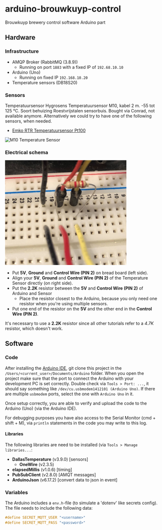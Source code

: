 arduino-brouwkuyp-control
=========================

Brouwkuyp brewery control software
Arduino part

## Hardware
### Infrastructure
- AMQP Broker (RabbitMQ (3.8.9))
  - Running on port `1883` with a fixed IP of `192.68.10.10`
- Arduino (Uno)
  - Running on fixed IP `192.168.10.20`
- Temperature sensors (DB18S20)

### Sensors
Temperatuursensor Hygrosens Temperatuursensor M10, kabel 2 m. -55 tot 125 °C. Soort behuizing Roestvrijstalen sensorbuis. 
Bought via Conrad, not available anymore. Alternatively we could try to have one of the following sensors, when needed.
- [Emko RTR Temperatuursensor Pt100](https://www.conrad.nl/p/emko-rtr-temperatuursensor-sensortype-pt100-meetbereik-temperatuur-50-tot-400-c-sensor-8-mm-2267364)

<img src="https://asset.conrad.com/media10/isa/160267/c1/-/nl/002267364PI00/image.jpg?x=400&y=400" alt="M10 Temperature Sensor" style="width: 400px;"/>

### Electrical schema
<img src="support/wiring-schema.jpg" alt="M10 Temperature Sensor" style="width: 400px;"/>

- Put **5V**, **Ground** and **Control Wire (PIN 2)** on bread board (left side).
- Align your **5V**, **Ground** and **Control Wire (PIN 2)** of the Temperature Sensor directly (on right side).
- Put the **2.2K** resistor between the **5V** and **Control Wire (PIN 2)** of Arduino and Sensor
  - Place the resistor closest to the Arduino, because you only need one resistor when you're using multiple sensors.
- Put one end of the resistor on the **5V** and the other end in the **Control Wire (PIN 2)**.

It's necessary to use a **2.2K** resistor since all other tutorials refer to a *4.7K* resistor, which doesn't work.

## Software
### Code

After installing the [Arduino IDE](https://www.arduino.cc/en/software), git clone this project in the `/Users/<current_user>/Documents/Arduino` folder.
When you open the project make sure that the port to connect the Arduino with your development PC is set correctly.
Double check via `Tools > Port: ...`, it should say something like `/dev/cu.usbmodem1412101 (Arduino Uno)`. If there are
multiple `usbmodem` ports, select the one with `Arduino Uno` in it.

Once setup correctly, you are able to verify and upload the code to the Arduino (Uno) (via the Arduino IDE).

For debugging purposes you have also access to the Serial Monitor (cmd + shift + M), via `println` statements in the code
you may write to this log.

#### Libraries
The following libraries are need to be installed (via `Tools > Manage libraries...`:
- **DallasTemperature** (v3.9.0) [sensors]
  - **OneWire** (v2.3.5)
- **elapsedMillis** (v1.0.6) [timing]
- **PubSubClient** (v2.8.0) [AMQT messages]
- **ArduinoJson** (v6.17.2) [convert data to json in event]

### Variables

The Arduino includes a `env.h`-file (to simulate a 'dotenv' like secrets config). The file needs to include the following data:
```c++
#define SECRET_MQTT_USER "<username>"
#define SECRET_MQTT_PASS "<password>"
```
